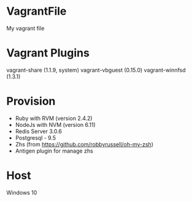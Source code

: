 # VagrantFile
My vagrant file

# Vagrant Plugins
vagrant-share (1.1.9, system)
vagrant-vbguest (0.15.0)
vagrant-winnfsd (1.3.1)

# Provision
- Ruby with RVM (version 2.4.2)
- NodeJs with NVM (version 6.11)
- Redis Server 3.0.6 
- Postgresql - 9.5
- Zhs (from https://github.com/robbyrussell/oh-my-zsh)
- Antigen plugin for manage zhs

# Host
Windows 10
